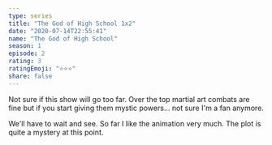 ```yaml
--- 
type: series 
title: "The God of High School 1x2" 
date: "2020-07-14T22:55:41" 
name: "The God of High School" 
season: 1 
episode: 2 
rating: 3 
ratingEmoji: "⭐️⭐️⭐️" 
share: false 
---
```


Not sure if this show will go too far. Over the top martial art combats are fine but if you start giving them mystic powers... not sure I'm a fan anymore.

We'll have to wait and see. So far I like the animation very much. The plot is quite a mystery at this point.
